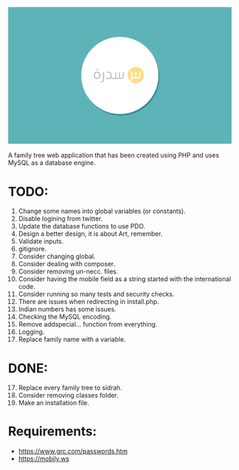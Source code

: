 ![alt Sidrah](Logo/sidrah.png "Sidrah")

A family tree web application that has been created using PHP and uses MySQL as a database engine.

TODO:
=======
1. Change some names into global variables (or constants).
3. Disable logining from twitter.
4. Update the database functions to use PDO.
5. Design a better design, it is about Art, remember.
6. Validate inputs.
7. gitignore.
9. Consider changing global.
10. Consider dealing with composer.
11. Consider removing un-necc. files.
12. Consider having the mobile field as a string started with the international code.
13. Consider running so many tests and security checks.
14. There are issues when redirecting in install.php.
16. Indian numbers has some issues.
18. Checking the MySQL encoding.
19. Remove addspecial... function from everything.
20. Logging.
21. Replace family name with a variable.

DONE:
=======
17. Replace every family tree to sidrah.
8. Consider removing classes folder.
2. Make an installation file.

Requirements:
=======

- https://www.grc.com/passwords.htm
- https://mobily.ws
